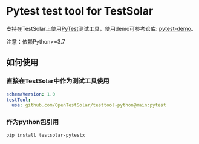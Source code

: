 # Pytest test tool for TestSolar

支持在TestSolar上使用[PyTest](https://docs.pytest.org/en/)测试工具，使用demo可参考仓库: [pytest-demo](https://github.com/OpenTestSolar/testtool-pytest-demo)。 

注意：依赖Python>=3.7

## 如何使用

### 直接在TestSolar中作为测试工具使用

```yaml
schemaVersion: 1.0
testTool:
  use: github.com/OpenTestSolar/testtool-python@main:pytest
```

### 作为python包引用

```shell
pip install testsolar-pytestx 
```
